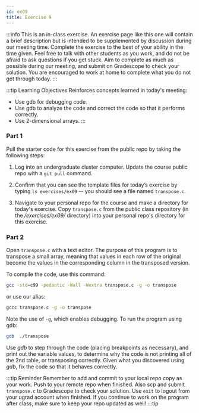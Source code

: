 ```yaml
---
id: ex09
title: Exercise 9
---
```


:::info
This is an in-class exercise. An exercise page like this one will contain a brief description but is intended to be supplemented by discussion during our meeting time. Complete the exercise to the best of your ability in the time given. Feel free to talk with other students as you work, and do not be afraid to ask questions if you get stuck. Aim to complete as much as possible during our meeting, and submit on Gradescope to check your solution. You are encouraged to work at home to complete what you do not get through today.
:::

:::tip Learning Objectives
Reinforces concepts learned in today's meeting:
* Use gdb for debugging code.
* Use gdb to analyze the code and correct the code so that it performs correctly.
* Use 2-dimensional arrays.
:::

### Part 1
Pull the starter code for this exercise from the public repo by taking the following steps:

1.	Log into an undergraduate cluster computer. Update the course public repo with a `git pull` command.

2.	Confirm that you can see the template files for today’s exercise by typing 
`ls exercises/ex09` -- you should see a file named `transpose.c`.

3.  Navigate to your personal repo for the course and make a directory for today's exercise. Copy `transpose.c` from the public class repository (in the */exercises/ex09/* directory) into your personal repo's directory for this exercise.

### Part 2
Open `transpose.c` with a text editor. The purpose of this program is to transpose a small array, meaning that values in each row of the original become the values in the corresponding column in the transposed version.

To compile the code, use this command:

```bash
gcc -std=c99 -pedantic -Wall -Wextra transpose.c -g -o transpose   
```

or use our alias:

```bash
gccc transpose.c -g -o transpose
```

Note the use of `-g`, which enables debugging. To run the program using gdb:

```bash
gdb  ./transpose
```

Use *gdb* to step through the code (placing breakpoints as necessary), and print out the variable values, to determine why the code is not printing all of the 2nd table, or transposing correctly. Given what you discovered using *gdb*, fix the code so that it behaves correctly.

:::tip Reminder
Remember to add and commit to your local repo copy as your work. Push to your remote repo when finished. Also scp and submit `transpose.c` to Gradescope to check your solution. Use `exit` to logout from your ugrad account when finished. If you continue to work on the program after class, make sure to keep your repo updated as well! 
:::tip
